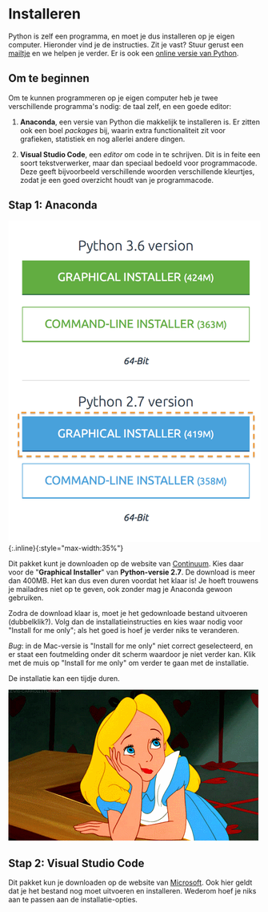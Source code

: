 # Installeren

Python is zelf een programma, en moet je dus installeren op je eigen computer. Hieronder vind je de instructies. Zit je vast? Stuur gerust een [mailtje](mailto:inleiding@mprog.nl) en we helpen je verder. Er is ook een [online versie van Python](/python/ide).

## Om te beginnen

Om te kunnen programmeren op je eigen computer heb je twee verschillende programma's nodig: de taal zelf, en een goede editor:

1. **Anaconda**, een versie van Python die makkelijk te installeren is. Er zitten ook een boel *packages* bij, waarin extra functionaliteit zit voor grafieken, statistiek en nog allerlei andere dingen.

2. **Visual Studio Code**, een *editor* om code in te schrijven. Dit is in feite een soort tekstverwerker, maar dan speciaal bedoeld voor programmacode. Deze geeft bijvoorbeeld verschillende woorden verschillende kleurtjes, zodat je een goed overzicht houdt van je programmacode.

## Stap 1: Anaconda

![Kies de "Graphical installer" van Python 2.7](download.png){:.inline}{:style="max-width:35%"}

Dit pakket kunt je downloaden op de website van [Continuum](https://www.continuum.io/downloads). Kies daar voor de "**Graphical Installer**" van **Python-versie 2.7**. De download is meer dan 400MB. Het kan dus even duren voordat het klaar is! Je hoeft trouwens je mailadres niet op te geven, ook zonder mag je Anaconda gewoon gebruiken.

Zodra de download klaar is, moet je het gedownloade bestand uitvoeren (dubbelklik?). Volg dan de installatieinstructies en kies waar nodig voor "Install for me only"; als het goed is hoef je verder niks te veranderen.

*Bug*: in de Mac-versie is "Install for me only" niet correct geselecteerd, en er staat een foutmelding onder dit scherm waardoor je niet verder kan. Klik met de muis op "Install for me only" om verder te gaan met de installatie.

De installatie kan een tijdje duren.

![](wait2.gif)

## Stap 2: Visual Studio Code

Dit pakket kun je downloaden op de website van [Microsoft](https://code.visualstudio.com/). Ook hier geldt dat je het bestand nog moet uitvoeren en installeren. Wederom hoef je niks aan te passen aan de installatie-opties.
